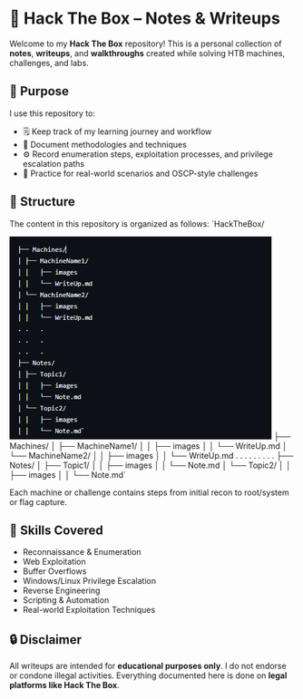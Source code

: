 # 🧠 Hack The Box – Notes & Writeups

Welcome to my **Hack The Box** repository! This is a personal collection of **notes**, **writeups**, and **walkthroughs** created while solving HTB machines, challenges, and labs.

## 📌 Purpose

I use this repository to:

- 🗒️ Keep track of my learning journey and workflow
- 🔎 Document methodologies and techniques
- ⚙️ Record enumeration steps, exploitation processes, and privilege escalation paths
- 🧪 Practice for real-world scenarios and OSCP-style challenges

## 📁 Structure

The content in this repository is organized as follows:
`HackTheBox/

![Structure](file_structure.png)
├── Machines/
│ ├── MachineName1/
│ │   ├── images
│ │   └── WriteUp.md
│ └── MachineName2/
│ │   ├── images
│ │   └── WriteUp.md
. .   .
. .   .
. .   .
├── Notes/
│ ├── Topic1/
│ │   ├── images
│ │   └── Note.md
│ └── Topic2/
│ │   ├── images
│ │   └── Note.md`


Each machine or challenge contains steps from initial recon to root/system or flag capture.


## 🚀 Skills Covered

- Reconnaissance & Enumeration  
- Web Exploitation  
- Buffer Overflows  
- Windows/Linux Privilege Escalation  
- Reverse Engineering  
- Scripting & Automation  
- Real-world Exploitation Techniques


## 🔒 Disclaimer

All writeups are intended for **educational purposes only**. I do not endorse or condone illegal activities. Everything documented here is done on **legal platforms like Hack The Box**.



